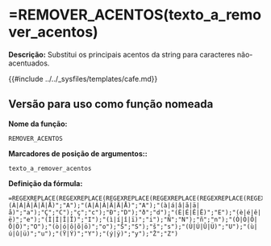 # =REMOVER_ACENTOS(texto_a_remover_acentos)

**Descrição:** Substitui os principais acentos da string para caracteres não-acentuados.

{{#include ../../_sysfiles/templates/cafe.md}}

## Versão para uso como função nomeada

**Nome da função:**
```
REMOVER_ACENTOS
```
**Marcadores de posição de argumentos::**
```
texto_a_remover_acentos
```

**Definição da fórmula:**
```
=REGEXREPLACE(REGEXREPLACE(REGEXREPLACE(REGEXREPLACE(REGEXREPLACE(REGEXREPLACE(REGEXREPLACE(REGEXREPLACE(REGEXREPLACE(REGEXREPLACE(REGEXREPLACE(REGEXREPLACE(REGEXREPLACE(REGEXREPLACE(REGEXREPLACE(REGEXREPLACE(REGEXREPLACE(REGEXREPLACE(REGEXREPLACE(REGEXREPLACE(REGEXREPLACE(REGEXREPLACE(texto_a_remover_acentos;"(À|Á|Â|Ã|Ä|Å)";"A");"(À|Á|Â|Ã|Ä|Å)";"A");"(à|á|â|ã|ä|å)";"a");"Ç";"C");"ç";"c");"Ð";"D");"ð";"d");"(È|É|Ê|Ë)";"E");"(è|é|ê|ë)";"e");"(Ì|Í|Î|Ï)";"I");"(ì|í|î|ï)";"i");"Ñ";"N");"ñ";"n");"(Ò|Ó|Ô|Õ|Ö)";"O");"(ò|ó|ô|õ|ö)";"o");"Š";"S");"š";"s");"(Ù|Ú|Û|Ü)";"U");"(ù|ú|û|ü)";"u");"(Ÿ|Ý)";"Y");"(ý|ÿ)";"y");"Ž";"Z")
```